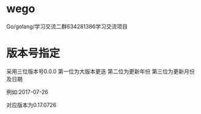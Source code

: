 # wego
Go/golang/学习交流二群634281386学习交流项目

# 版本号指定
采用三位版本号0.0.0
第一位为大版本更迭
第二位为更新年份
第三位为更新月份及日期

例如:2017-07-26

对应版本为0.17.0726